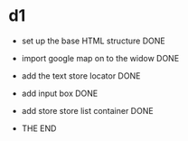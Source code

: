 # d1

- set up the base HTML structure DONE
- import google map on to the widow DONE
- add the text store locator DONE
- add input box DONE
- add store store list container DONE

- THE END
